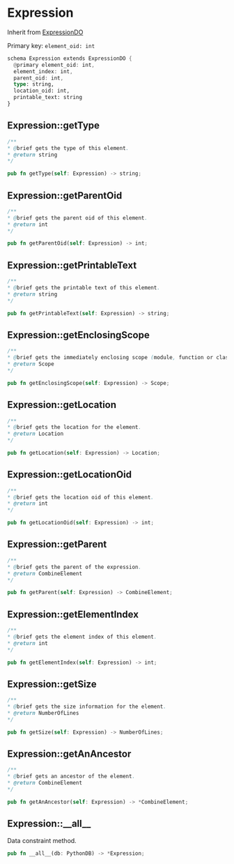 # Expression

Inherit from [ExpressionDO](./ExpressionDO.md)

Primary key: `element_oid: int`

```rust
schema Expression extends ExpressionDO {
  @primary element_oid: int,
  element_index: int,
  parent_oid: int,
  type: string,
  location_oid: int,
  printable_text: string
}
```
## Expression::getType

```java
/**
* @brief gets the type of this element.
* @return string
*/
```
```rust
pub fn getType(self: Expression) -> string;
```
## Expression::getParentOid

```java
/**
* @brief gets the parent oid of this element.
* @return int
*/
```
```rust
pub fn getParentOid(self: Expression) -> int;
```
## Expression::getPrintableText

```java
/**
* @brief gets the printable text of this element.
* @return string
*/
```
```rust
pub fn getPrintableText(self: Expression) -> string;
```
## Expression::getEnclosingScope

```java
/**
* @brief gets the immediately enclosing scope (module, function or class) whose body contains this statement.
* @return Scope 
*/
```
```rust
pub fn getEnclosingScope(self: Expression) -> Scope;
```
## Expression::getLocation

```java
/**
* @brief gets the location for the element.
* @return Location
*/
```
```rust
pub fn getLocation(self: Expression) -> Location;
```
## Expression::getLocationOid

```java
/**
* @brief gets the location oid of this element.
* @return int
*/
```
```rust
pub fn getLocationOid(self: Expression) -> int;
```
## Expression::getParent

```java
/**
* @brief gets the parent of the expression.
* @return CombineElement 
*/
```
```rust
pub fn getParent(self: Expression) -> CombineElement;
```
## Expression::getElementIndex

```java
/**
* @brief gets the element index of this element.
* @return int
*/
```
```rust
pub fn getElementIndex(self: Expression) -> int;
```
## Expression::getSize

```java
/**
* @brief gets the size information for the element.
* @return NumberOfLines
*/
```
```rust
pub fn getSize(self: Expression) -> NumberOfLines;
```
## Expression::getAnAncestor

```java
/**
* @brief gets an ancestor of the element.
* @return CombineElement 
*/
```
```rust
pub fn getAnAncestor(self: Expression) -> *CombineElement;
```
## Expression::\_\_all\_\_

Data constraint method.

```rust
pub fn __all__(db: PythonDB) -> *Expression;
```
